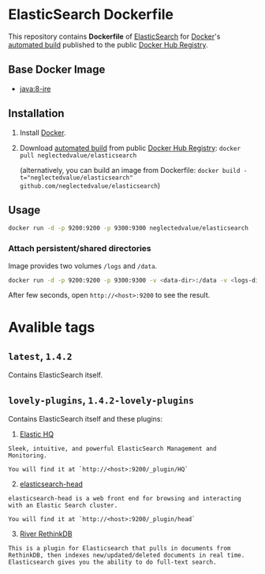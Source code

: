 # ElasticSearch Dockerfile

This repository contains **Dockerfile** of [ElasticSearch](http://www.elasticsearch.org/) for [Docker](https://www.docker.com/)'s [automated build](https://registry.hub.docker.com/u/neglectedvalue/elasticsearch/) published to the public [Docker Hub Registry](https://registry.hub.docker.com/).

## Base Docker Image

* [java:8-jre](https://registry.hub.docker.com/_/java/)

## Installation

1. Install [Docker](https://www.docker.com/).

2. Download [automated build](https://registry.hub.docker.com/u/neglectedvalue/elasticsearch/) from public [Docker Hub Registry](https://registry.hub.docker.com/): `docker pull neglectedvalue/elasticsearch`

   (alternatively, you can build an image from Dockerfile: `docker build -t="neglectedvalue/elasticsearch" github.com/neglectedvalue/elasticsearch`)

## Usage

  ```sh
  docker run -d -p 9200:9200 -p 9300:9300 neglectedvalue/elasticsearch
  ```

### Attach persistent/shared directories

  Image provides two volumes `/logs` and `/data`.

  ```sh
  docker run -d -p 9200:9200 -p 9300:9300 -v <data-dir>:/data -v <logs-dir>:/logs neglectedvalue/elasticsearch
  ```

After few seconds, open `http://<host>:9200` to see the result.

# Avalible tags

## `latest`, `1.4.2`

Contains ElasticSearch itself.

## `lovely-plugins`, `1.4.2-lovely-plugins`

Contains ElasticSearch itself and these plugins:

  1. [Elastic HQ][1]

    Sleek, intuitive, and powerful ElasticSearch Management and Monitoring.

    You will find it at `http://<host>:9200/_plugin/HQ`

  2. [elasticsearch-head][2]

    elasticsearch-head is a web front end for browsing and interacting with an Elastic Search cluster.

    You will find it at `http://<host>:9200/_plugin/head`

  3. [River RethinkDB][3]

    This is a plugin for Elasticsearch that pulls in documents from RethinkDB, then indexes new/updated/deleted documents in real time. Elasticsearch gives you the ability to do full-text search.

  [1]: http://www.elastichq.org/
  [2]: http://mobz.github.io/elasticsearch-head/
  [3]: https://github.com/rethinkdb/elasticsearch-river-rethinkdb
